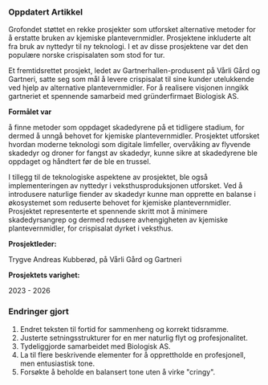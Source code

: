 ### Oppdatert Artikkel

Grofondet støttet en rekke prosjekter som utforsket alternative metoder for å erstatte bruken av kjemiske plantevernmidler. Prosjektene inkluderte alt fra bruk av nyttedyr til ny teknologi. I et av disse prosjektene var det den populære norske crispisalaten som stod for tur.

Et fremtidsrettet prosjekt, ledet av Gartnerhallen-produsent på Vårli Gård og Gartneri, satte seg som mål å levere crispisalat til sine kunder utelukkende ved hjelp av alternative plantevernmidler. For å realisere visjonen inngikk gartneriet et spennende samarbeid med gründerfirmaet Biologisk AS.

**Formålet var**

 å finne metoder som oppdaget skadedyrene på et tidligere stadium, for dermed å unngå behovet for kjemiske plantevernmidler. Prosjektet utforsket hvordan moderne teknologi som digitale limfeller, overvåking av flyvende skadedyr og droner for fangst av skadedyr, kunne sikre at skadedyrene ble oppdaget og håndtert før de ble en trussel.

I tillegg til de teknologiske aspektene av prosjektet, ble også implementeringen av nyttedyr i veksthusproduksjonen utforsket. Ved å introdusere naturlige fiender av skadedyr kunne man opprette en balanse i økosystemet som reduserte behovet for kjemiske plantevernmidler. Prosjektet representerte et spennende skritt mot å minimere skadedyrsangrep og dermed redusere avhengigheten av kjemiske plantevernmidler, for crispisalat dyrket i veksthus.

**Prosjektleder:**

Trygve Andreas Kubberød, på Vårli Gård og Gartneri  

**Prosjektets varighet:**

2023 - 2026

### Endringer gjort

1. Endret teksten til fortid for sammenheng og korrekt tidsramme.
2. Justerte setningsstrukturer for en mer naturlig flyt og profesjonalitet.
3. Tydeliggjorde samarbeidet med Biologisk AS.
4. La til flere beskrivende elementer for å opprettholde en profesjonell, men entusiastisk tone.
5. Forsøkte å beholde en balansert tone uten å virke "cringy".